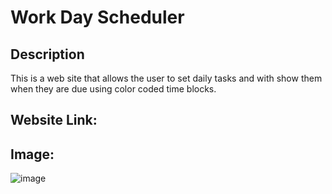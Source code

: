 # Work Day Scheduler

## Description
This is a web site that allows the user to set daily tasks and with show them when they are due using color coded time blocks.
## Website Link:


## Image:
![image](https://user-images.githubusercontent.com/51891293/120051436-e07e8e00-bfdd-11eb-93b3-54472265b761.png)
